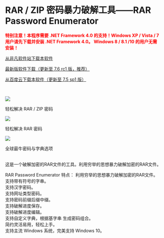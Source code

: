 # RAR / ZIP 密码暴力破解工具——RAR Password Enumerator

<b style="color: red">特别注意！本程序需要 .NET Framework 4.0 的支持！Windows XP / Vista / 7 用户请先下载并安装 .NET Framework 4.0。
Windows 8 / 8.1 /10 的用户无需安装！</b>
<br/>

<p style="align: center">
<a href="http://www.crsky.com/soft/28831.html" target="_blank">从非凡软件站下载本软件</a>
</p>
<p style="align: center">
<a href="https://pan.baidu.com/s/1ArquPAZ9UESMV1mZ4jLdRw" target="_blank">最新版软件下载（更新至 7.6 rc1 版，推荐）</a>
</p>
<p style="align: center">
<a href="https://pan.baidu.com/s/1hspfRa0" target="_blank">从百度云下载本软件（更新至 7.5 sp1 版）</a>
</p>
<br/>

![](http://img2.ph.126.net/lizJkH5m6QthGeT98sjctw==/2606739759336366554.png)
<br/>
<p>轻松解决 RAR / ZIP 密码</p>

![](http://img2.ph.126.net/JLD1jsJZO1Njr4t5yxMvKQ==/6632427861584120606.png)
<br/>
<p>轻松解决 RAR 密码</p>

![](http://img0.ph.126.net/OmGttskns_oXDJ2qFfUiMw==/6632319009932971146.png)
<br/>
<p>全球最牛密码与字典选项</p>

<br/>
这是一个破解加密的RAR文件的工具。利用穷举的思想暴力破解加密的RAR文件。

RAR Password Enumerator 特点：
利用穷举的思想暴力破解加密的RAR文件。
<br/>
支持带有符号的字串。
<br/>
支持汉字密码。
<br/>
支持网址类型密码。
<br/>
支持密码前缀后缀中缀。
<br/>
支持破解进度保存。
<br/>
支持破解进度编辑。
<br/>
支持自定义字典，根据基字串 生成密码组合。
<br/>
简约灵活易用，轻松上手。
<br/>
支持主流 Windows 系统，完美支持 Windows 10。
<br/>
<br/>

